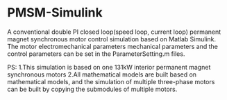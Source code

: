 # PMSM-Simulink
A conventional double PI closed loop(speed loop, current loop)  permanent magnet synchronous motor control simulation based on Matlab Simulink.
The motor electromechanical parameters mechanical parameters  and the control parameters can be set in the ParameterSetting.m files.

PS:
1.This simulation is based on one 131kW interior permanent magnet synchronous motors
2.All mathematical models are built based on mathematical models, and the simulation of multiple three-phase motors can be built by copying the submodules of multiple motors.
